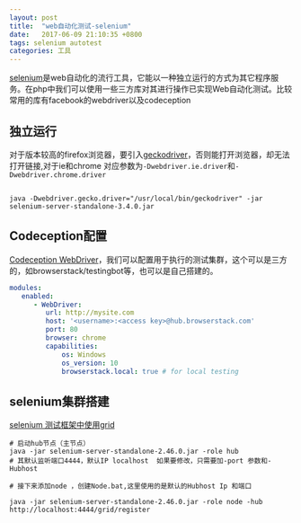 ```yaml
---
layout: post
title:  "web自动化测试-selenium"
date:   2017-06-09 21:10:35 +0800
tags: selenium autotest
categories: 工具
---
```

[selenium](https://goo.gl/s4o9Vx)是web自动化的流行工具，它能以一种独立运行的方式为其它程序服务。在php中我们可以使用一些三方库对其进行操作已实现Web自动化测试。比较常用的库有facebook的webdriver以及codeception
<!--break-->

## 独立运行

对于版本较高的firefox浏览器，要引入[geckodriver](https://github.com/mozilla/geckodriver/releases)，否则能打开浏览器，却无法打开链接,对于ie和chrome 对应参数为`-Dwebdriver.ie.driver`和`-Dwebdriver.chrome.driver`

~~~shell

java -Dwebdriver.gecko.driver="/usr/local/bin/geckodriver" -jar selenium-server-standalone-3.4.0.jar

~~~

## Codeception配置

[Codeception WebDriver](http://codeception.com/docs/modules/WebDriver)，我们可以配置用于执行的测试集群，这个可以是三方的，如browserstack/testingbot等，也可以是自己搭建的。

~~~yaml
modules:
   enabled:
	  - WebDriver:
		 url: http://mysite.com
		 host: '<username>:<access key>@hub.browserstack.com'
		 port: 80
		 browser: chrome
		 capabilities:
			 os: Windows
			 os_version: 10
			 browserstack.local: true # for local testing

~~~

## selenium集群搭建

[selenium 测试框架中使用grid](http://www.cnblogs.com/tobecrazy/p/4564902.html)

~~~shell
# 启动hub节点（主节点）
java -jar selenium-server-standalone-2.46.0.jar -role hub
# 其默认监听端口4444，默认IP localhost  如果要修改，只需要加-port 参数和-Hubhost

# 接下来添加node ，创建Node.bat,这里使用的是默认的Hubhost Ip 和端口

java -jar selenium-server-standalone-2.46.0.jar -role node -hub http://localhost:4444/grid/register

~~~
